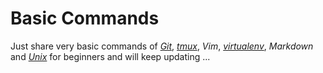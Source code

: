 # Basic Commands

Just share very basic commands of [*Git*](Git_Commands.md), [*tmux*](tmux_Commands.md), *Vim*, [*virtualenv*](virtualenv_Commands.md), *Markdown* and [*Unix*](tmux_Commands.md) for beginners and will keep updating ...
